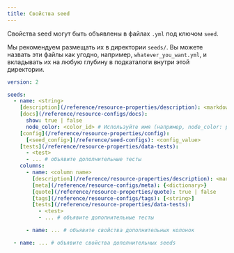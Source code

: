 ```yaml
---
title: Свойства seed
---
```


Свойства seed могут быть объявлены в файлах `.yml` под ключом `seed`.

Мы рекомендуем размещать их в директории `seeds/`. Вы можете назвать эти файлы как угодно, например, `whatever_you_want.yml`, и вкладывать их на любую глубину в подкаталоги внутри этой директории.

<File name='seeds/<filename>.yml'>

```yml
version: 2

seeds:
  - name: <string>
    [description](/reference/resource-properties/description): <markdown_string>
    [docs](/reference/resource-configs/docs):
      show: true | false
      node_color: <color_id> # Используйте имя (например, node_color: purple) или шестнадцатеричный код в кавычках (например, node_color: "#cd7f32")
    [config](/reference/resource-properties/config):
      [<seed_config>](/reference/seed-configs): <config_value>
    [tests](/reference/resource-properties/data-tests):
      - <test>
      - ... # объявите дополнительные тесты
    columns:
      - name: <column name>
        [description](/reference/resource-properties/description): <markdown_string>
        [meta](/reference/resource-configs/meta): {<dictionary>}
        [quote](/reference/resource-properties/quote): true | false
        [tags](/reference/resource-configs/tags): [<string>]
        [tests](/reference/resource-properties/data-tests):
          - <test>
          - ... # объявите дополнительные тесты

      - name: ... # объявите свойства дополнительных колонок

  - name: ... # объявите свойства дополнительных seeds
```
</File>